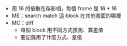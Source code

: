 - 用 16 的倍數在存影相，每個 frame 是 16 * 16
- ME：search match 這 block 在其他畫面的哪裡
- MC：diff
	- 每個 block 用不同方式預測、算差值
	- 要記錄用了什麼方式、差值